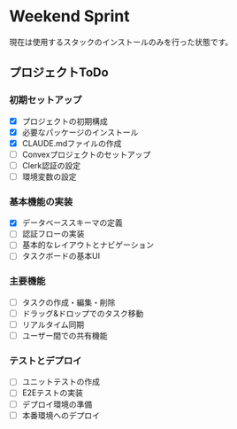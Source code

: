 # Weekend Sprint

現在は使用するスタックのインストールのみを行った状態です。

## プロジェクトToDo

### 初期セットアップ
- [x] プロジェクトの初期構成
- [x] 必要なパッケージのインストール
- [x] CLAUDE.mdファイルの作成
- [ ] Convexプロジェクトのセットアップ
- [ ] Clerk認証の設定
- [ ] 環境変数の設定

### 基本機能の実装
- [x] データベーススキーマの定義
- [ ] 認証フローの実装
- [ ] 基本的なレイアウトとナビゲーション
- [ ] タスクボードの基本UI

### 主要機能
- [ ] タスクの作成・編集・削除
- [ ] ドラッグ&ドロップでのタスク移動
- [ ] リアルタイム同期
- [ ] ユーザー間での共有機能

### テストとデプロイ
- [ ] ユニットテストの作成
- [ ] E2Eテストの実装
- [ ] デプロイ環境の準備
- [ ] 本番環境へのデプロイ
